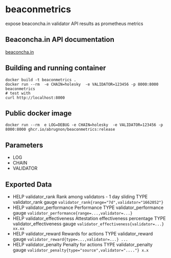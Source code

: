 # beaconmetrics

expose beaconcha.in validator API results as prometheus metrics


## Beaconcha.in API documentation

[beaconcha.in](https://holesky.beaconcha.in/api/v1/docs/index.html 'docs')

## Building and running container 
```
docker build -t beaconmetrics .
docker run --rm  -e CHAIN=holesky  -e VALIDATOR=123456 -p 8000:8000 beaconmetrics
# test with 
curl http://localhost:8000 
```
## Public docker image 

```docker run --rm  e LOG=DEBUG -e CHAIN=holesky  -e VALIDATOR=123456 -p 8000:8000 ghcr.io/abrugnon/beaconmetrics:release```

## Parameters

- LOG
- CHAIN
- VALIDATOR

## Exported Data

-  HELP validator_rank Rank among validators - 1 day sliding
   TYPE validator_rank gauge
   ```validator_rank{range="7d",validator="1662052"}```
-  HELP validator_performance Performance
   TYPE validator_performance gauge
   ```validator_performance{range=...,validator=...}```
-  HELP validator_effectiveness Attestation effectiveness percentage
   TYPE validator_effectiveness gauge
   ```validator_effectiveness{validator=...} xx.xx```
-  HELP validator_reward Rewards for actions
   TYPE validator_reward gauge
   ```validator_reward{type=...,validator=...} ...```
-  HELP validator_penalty Penalty for actions
   TYPE validator_penalty gauge
   ```validator_penalty{type="source",validator="...."} x.x```


